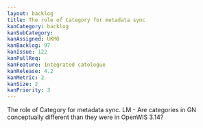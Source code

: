 ```yaml
---
layout: backlog
title: The role of Category for metadata sync
kanCategory: backlog
kanSubCategory:
kanAssigned: UKMO
kanBacklog: 97
kanIssue: 122
kanPullReq:
kanFeature: Integrated catologue
kanRelease: 4.2
kanMetric: 2
kanSize: 2
kanPriority: 3
---
```

The role of Category for metadata sync. LM - Are categories in GN conceptually different than they were in OpenWIS 3.14?
